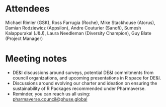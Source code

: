 # Attendees

Michael Rimler (GSK), Ross Farrugia (Roche), Mike Stackhouse (Atorus), Damian Rodziewicz (Appsilon), Andre Couturier (Sanofi), Sumesh Kalappurakal (J&J), Laura Needleman (Diversity Champion), Guy Blate (Project Manager)

# Meeting notes

- DE&I discussions around surveys, potential DE&I commitments from council organizations, and upcoming presentations in R space for DE&I.  
- Discussions around evolving our charter and ideation on ensuring the sustainability of R Packages recommended under Pharmaverse. 
- Reminder, you can reach us all using: pharmaverse.council@phuse.global  
